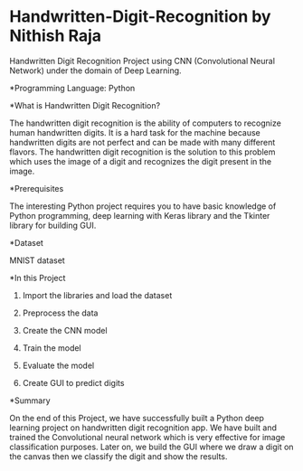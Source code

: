 # Handwritten-Digit-Recognition by Nithish Raja
Handwritten Digit Recognition Project using CNN (Convolutional Neural Network) under the domain of Deep Learning. 

*Programming Language: Python

*What is Handwritten Digit Recognition?

The handwritten digit recognition is the ability of computers to recognize human handwritten digits. 
It is a hard task for the machine because handwritten digits are not perfect and can be made with many different flavors. 
The handwritten digit recognition is the solution to this problem which uses the image of a digit and recognizes the digit present in the image.

*Prerequisites

The interesting Python project requires you to have basic knowledge of Python programming, 
deep learning with Keras library and the Tkinter library for building GUI.

*Dataset

MNIST dataset

*In this Project

1. Import the libraries and load the dataset

2. Preprocess the data

3. Create the CNN model

4. Train the model

5. Evaluate the model

6. Create GUI to predict digits


*Summary

On the end of this Project, we have successfully built a Python deep learning project on handwritten digit recognition app. 
We have built and trained the Convolutional neural network which is very effective for image classification purposes. 
Later on, we build the GUI where we draw a digit on the canvas then we classify the digit and show the results.
